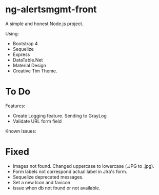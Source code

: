 # ng-alertsmgmt-front

A simple and honest Node.js project.

Using:
- Bootstrap 4
- Sequelize
- Express
- DataTable.Net
- Material Design
- Creative Tim Theme.



# To Do

Features:
 - Create Logging feature. Sending to GrayLog
 - Validate URL form field

Known Issues:


# Fixed

- Images not found. Changed uppercase to lowercase (.JPG to .jpg).
- Form labels not correspond actual label in JIra's form.
- Sequelize deprecated messages.
- Set a new Icon and favicon
- issue when db not found or not available.